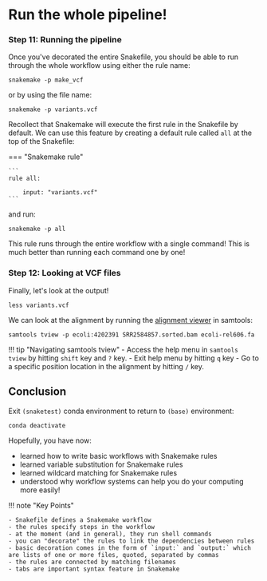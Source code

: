# Run the whole pipeline!

### Step 11: Running the pipeline

Once you've decorated the entire Snakefile, you should be able to run through the whole workflow using either the rule name:

```
snakemake -p make_vcf
```

or by using the file name:

```
snakemake -p variants.vcf
```

Recollect that Snakemake will execute the first rule in the Snakefile by default. We can use this feature by creating a default rule called `all` at the top of the Snakefile:

=== "Snakemake rule"

    ```
    rule all:

        input: "variants.vcf"
    ```
    
and run:

```
snakemake -p all
```

This rule runs through the entire workflow with a single command! This is much better than running each command one by one!

### Step 12: Looking at VCF files

Finally, let's look at the output!

```
less variants.vcf
```

We can look at the alignment by running the [alignment viewer](http://samtools.sourceforge.net/tview.shtml) in samtools:
```
samtools tview -p ecoli:4202391 SRR2584857.sorted.bam ecoli-rel606.fa
```

!!! tip "Navigating samtools tview"
    - Access the help menu in `samtools tview` by hitting `shift` key and `?` key.
    - Exit help menu by hitting `q` key
    - Go to a specific position location in the alignment by hitting `/` key.

## Conclusion

Exit `(snaketest)` conda environment to return to `(base)` environment:

```
conda deactivate
```

Hopefully, you have now:

- learned how to write basic workflows with Snakemake rules
- learned variable substitution for Snakemake rules
- learned wildcard matching for Snakemake rules
- understood why workflow systems can help you do your computing more easily!

!!! note "Key Points"

    - Snakefile defines a Snakemake workflow
    - the rules specify steps in the workflow
    - at the moment (and in general), they run shell commands
    - you can "decorate" the rules to link the dependencies between rules
    - basic decoration comes in the form of `input:` and `output:` which are lists of one or more files, quoted, separated by commas
    - the rules are connected by matching filenames
    - tabs are important syntax feature in Snakemake
    
